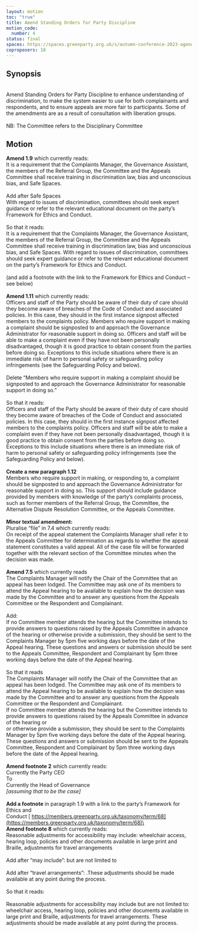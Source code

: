 ```yaml
---
layout: motion
toc: "true"
title: Amend Standing Orders for Party Discipline
motion_code:
  number: 4
status: final
spaces: https://spaces.greenparty.org.uk/s/autumn-conference-2023-agenda-forum/post/post/view?id=10833
coproposers: 18
---
```

## Synopsis

\
Amend Standing Orders for Party Discipline to enhance understanding of discrimination, to make the system easier to use for both complainants and respondents, and to ensure appeals are more fair to participants. Some of the amendments are as a result of consultation with liberation groups.\
\
NB: The Committee refers to the Disciplinary Committee

## Motion

**Amend 1.9** which currently reads:\
It is a requirement that the Complaints Manager, the Governance Assistant, the members of the Referral Group, the Committee and the Appeals Committee shall receive training in discrimination law, bias and unconscious bias, and Safe Spaces.\
\
Add after Safe Spaces\
With regard to issues of discrimination, committees should seek expert guidance or refer to the relevant educational document on the party’s Framework for Ethics and Conduct.\
\
So that it reads:\
It is a requirement that the Complaints Manager, the Governance Assistant, the members of the Referral Group, the Committee and the Appeals Committee shall receive training in discrimination law, bias and unconscious bias, and Safe Spaces. With regard to issues of discrimination, committees should seek expert guidance or refer to the relevant educational document on the party’s Framework for Ethics and Conduct.\
\
(and add a footnote with the link to the Framework for Ethics and Conduct – see below)\
\
**Amend 1.11** which currently reads:\
Officers and staff of the Party should be aware of their duty of care should they become aware of breaches of the Code of Conduct and associated policies. In this case, they should in the first instance signpost affected members to the complaints policy. Members who require support in making a complaint should be signposted to and approach the Governance Administrator for reasonable support in doing so. Officers and staff will be able to make a complaint even if they have not been personally disadvantaged, though it is good practice to obtain consent from the parties before doing so. Exceptions to this include situations where there is an immediate risk of harm to personal safety or safeguarding policy infringements (see the Safeguarding Policy and below).\
\
Delete “Members who require support in making a complaint should be signposted to and approach the Governance Administrator for reasonable support in doing so.”\
\
So that it reads:\
Officers and staff of the Party should be aware of their duty of care should they become aware of breaches of the Code of Conduct and associated policies. In this case, they should in the first instance signpost affected members to the complaints policy. Officers and staff will be able to make a complaint even if they have not been personally disadvantaged, though it is good practice to obtain consent from the parties before doing so. Exceptions to this include situations where there is an immediate risk of harm to personal safety or safeguarding policy infringements (see the Safeguarding Policy and below).\
\
**Create a new paragraph 1.12**\
Members who require support in making, or responding to, a complaint should be signposted to and approach the Governance Administrator for reasonable support in doing so. This support should include guidance provided by members with knowledge of the party’s complaints process, such as former members of the Referral Group, the Committee, the Alternative Dispute Resolution Committee, or the Appeals Committee.\
\
**Minor textual amendment:**\
Pluralise “file” in 7.4 which currently reads:\
On receipt of the appeal statement the Complaints Manager shall refer it to the Appeals Committee for determination as regards to whether the appeal statement constitutes a valid appeal. All of the case file will be forwarded together with the relevant section of the Committee minutes when the decision was made.\
\
**Amend 7.5** which currently reads\
The Complaints Manager will notify the Chair of the Committee that an appeal has been lodged. The Committee may ask one of its members to attend the Appeal hearing to be available to explain how the decision was made by the Committee and to answer any questions from the Appeals Committee or the Respondent and Complainant.\
\
Add:\
If no Committee member attends the hearing but the Committee intends to provide answers to questions raised by the Appeals Committee in advance of the hearing or otherwise provide a submission, they should be sent to the Complaints Manager by 5pm five working days before the date of the Appeal hearing. These questions and answers or submission should be sent to the Appeals Committee, Respondent and Complainant by 5pm three working days before the date of the Appeal hearing.\
\
So that it reads\
The Complaints Manager will notify the Chair of the Committee that an appeal has been lodged. The Committee may ask one of its members to attend the Appeal hearing to be available to explain how the decision was made by the Committee and to answer any questions from the Appeals Committee or the Respondent and Complainant.\
If no Committee member attends the hearing but the Committee intends to provide answers to questions raised by the Appeals Committee in advance of the hearing or\
or otherwise provide a submission, they should be sent to the Complaints Manager by 5pm five working days before the date of the Appeal hearing. These questions and answers or submission should be sent to the Appeals Committee, Respondent and Complainant by 5pm three working days before the date of the Appeal hearing.\
\
**Amend footnote 2** which currently reads:\
Currently the Party CEO\
To\
Currently the Head of Governance\
*\[assuming that to be the case]*\
\
**Add a footnote** in paragraph 1.9 with a link to the party’s Framework for Ethics and Conduct [ https://members.greenparty.org.uk/taxonomy/term/68](https://members.greenparty.org.uk/taxonomy/term/68)\
\
**Amend footnote 8** which currently reads:\
Reasonable adjustments for accessibility may include: wheelchair access, hearing loop, policies and other documents available in large print and Braille, adjustments for travel arrangements\
\
Add after “may include”: but are not limited to\
\
Add after “travel arrangements”: .These adjustments should be made available at any point during the process.\
\
So that it reads:\
\
Reasonable adjustments for accessibility may include but are not limited to: wheelchair access, hearing loop, policies and other documents available in large print and Braille, adjustments for travel arrangements. These adjustments should be made available at any point during the process.